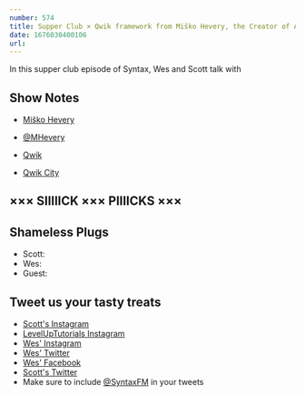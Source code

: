 ```yaml
---
number: 574
title: Supper Club × Qwik framework from Miško Hevery, the Creator of Angular
date: 1676030400106
url: 
---
```


In this supper club episode of Syntax, Wes and Scott talk with

## Show Notes

* [Miško Hevery](http://misko.hevery.com)
* [@MHevery](https://twitter.com/mhevery)

* [Qwik](https://qwik.builder.io)
* [Qwik City](https://qwik.builder.io/qwikcity/overview/)

## ××× SIIIIICK ××× PIIIICKS ×××

## Shameless Plugs

* Scott:
* Wes:
* Guest:

## Tweet us your tasty treats

* [Scott's Instagram](https://www.instagram.com/stolinski/)
* [LevelUpTutorials Instagram](https://www.instagram.com/LevelUpTutorials/)
* [Wes' Instagram](https://www.instagram.com/wesbos/)
* [Wes' Twitter](https://twitter.com/wesbos)
* [Wes' Facebook](https://www.facebook.com/wesbos.developer)
* [Scott's Twitter](https://twitter.com/stolinski)
* Make sure to include [@SyntaxFM](https://twitter.com/SyntaxFM) in your tweets
